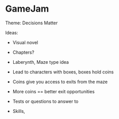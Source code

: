 # GameJam

Theme: Decisions Matter

Ideas:

 - Visual novel
  - Chapters?
 
 
 - Laberynth, Maze type idea
  - Lead to characters with boxes, boxes hold coins
  - Coins give you access to exits from the maze
  - More coins == better exit opportunities 
   - Tests or questions to answer to 
  - Skills, 
